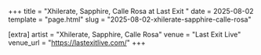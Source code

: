 +++
title = "Xhilerate, Sapphire, Calle Rosa at Last Exit "
date = 2025-08-02
template = "page.html"
slug = "2025-08-02-xhilerate-sapphire-calle-rosa"

[extra]
artist = "Xhilerate, Sapphire, Calle Rosa"
venue = "Last Exit Live"
venue_url = "https://lastexitlive.com/"
+++
